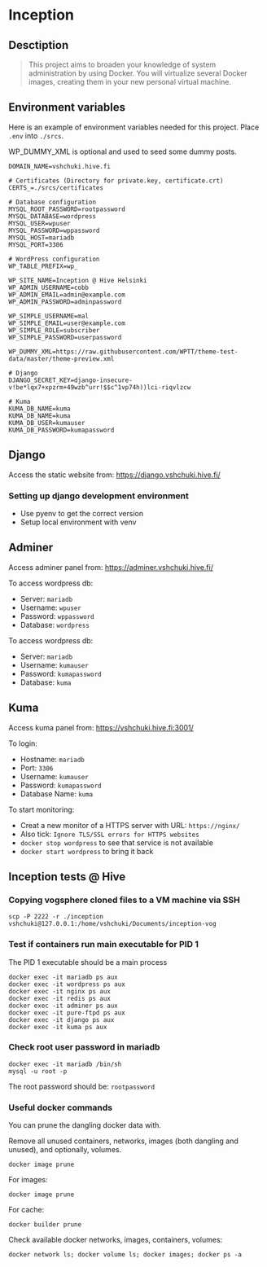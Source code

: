 # Inception

## Desctiption

> This project aims to broaden your knowledge of system administration by using Docker.
You will virtualize several Docker images, creating them in your new personal virtual
machine.

## Environment variables

Here is an example of environment variables needed for this project. Place `.env` into `./srcs`.

WP_DUMMY_XML is optional and used to seed some dummy posts.

```
DOMAIN_NAME=vshchuki.hive.fi

# Certificates (Directory for private.key, certificate.crt)
CERTS_=./srcs/certificates

# Database configuration
MYSQL_ROOT_PASSWORD=rootpassword
MYSQL_DATABASE=wordpress
MYSQL_USER=wpuser
MYSQL_PASSWORD=wppassword
MYSQL_HOST=mariadb
MYSQL_PORT=3306

# WordPress configuration
WP_TABLE_PREFIX=wp_

WP_SITE_NAME=Inception @ Hive Helsinki
WP_ADMIN_USERNAME=cobb
WP_ADMIN_EMAIL=admin@example.com
WP_ADMIN_PASSWORD=adminpassword

WP_SIMPLE_USERNAME=mal
WP_SIMPLE_EMAIL=user@example.com
WP_SIMPLE_ROLE=subscriber
WP_SIMPLE_PASSWORD=userpassword

WP_DUMMY_XML=https://raw.githubusercontent.com/WPTT/theme-test-data/master/theme-preview.xml

# Django
DJANGO_SECRET_KEY=django-insecure-v!be*lqx7+xpzrm+49wzb^urr!$$c^1vp74h))lci-riqvlzcw

# Kuma
KUMA_DB_NAME=kuma
KUMA_DB_NAME=kuma
KUMA_DB_USER=kumauser
KUMA_DB_PASSWORD=kumapassword
```

## Django

Access the static website from: https://django.vshchuki.hive.fi/

### Setting up django development environment

- Use pyenv to get the correct version
- Setup local environment with venv

## Adminer

Access adminer panel from: https://adminer.vshchuki.hive.fi/

To access wordpress db:

- Server: `mariadb`
- Username: `wpuser`
- Password: `wppassword`
- Database: `wordpress`

To access wordpress db:

- Server: `mariadb`
- Username: `kumauser`
- Password: `kumapassword`
- Database: `kuma`

## Kuma

Access kuma panel from: https://vshchuki.hive.fi:3001/

To login:

- Hostname: `mariadb`
- Port: `3306`
- Username: `kumauser`
- Password: `kumapassword`
- Database Name: `kuma`

To start monitoring:

- Creat a new monitor of a HTTPS server with URL: `https://nginx/`
- Also tick: `Ignore TLS/SSL errors for HTTPS websites`
- `docker stop wordpress` to see that service is not available
- `docker start wordpress` to bring it back




## Inception tests @ Hive


### Copying vogsphere cloned files to a VM machine via SSH

```
scp -P 2222 -r ./inception vshchuki@127.0.0.1:/home/vshchuki/Documents/inception-vog
```

### Test if containers run main executable for PID 1

The PID 1 executable should be a main process

```
docker exec -it mariadb ps aux
docker exec -it wordpress ps aux
docker exec -it nginx ps aux
docker exec -it redis ps aux
docker exec -it adminer ps aux
docker exec -it pure-ftpd ps aux
docker exec -it django ps aux
docker exec -it kuma ps aux
```

### Check root user password in mariadb

```
docker exec -it mariadb /bin/sh
mysql -u root -p
```

The root password should be: `rootpassword`

### Useful docker commands

You can prune the dangling docker data with.

Remove all unused containers, networks, images (both dangling and unused), and optionally, volumes.

```
docker image prune
```

For images:

```
docker image prune
```

For cache:

```
docker builder prune
```

Check available docker networks, images, containers, volumes:

```
docker network ls; docker volume ls; docker images; docker ps -a
```